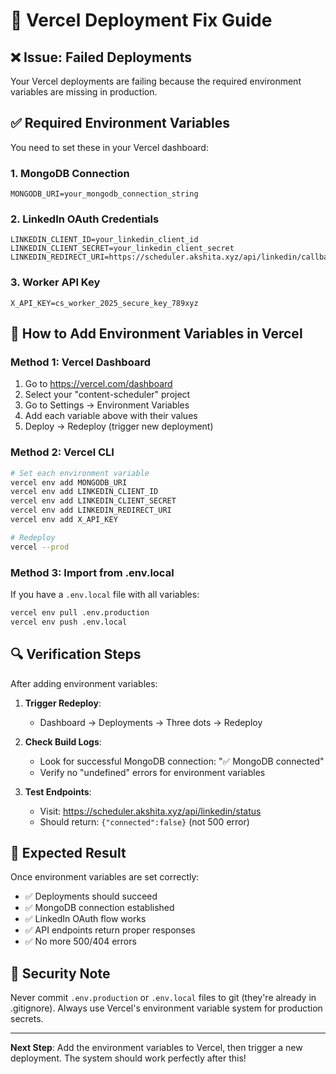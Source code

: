 # 🔧 Vercel Deployment Fix Guide

## ❌ Issue: Failed Deployments

Your Vercel deployments are failing because the required environment variables are missing in production.

## ✅ Required Environment Variables

You need to set these in your Vercel dashboard:

### 1. MongoDB Connection
```
MONGODB_URI=your_mongodb_connection_string
```

### 2. LinkedIn OAuth Credentials
```
LINKEDIN_CLIENT_ID=your_linkedin_client_id
LINKEDIN_CLIENT_SECRET=your_linkedin_client_secret  
LINKEDIN_REDIRECT_URI=https://scheduler.akshita.xyz/api/linkedin/callback
```

### 3. Worker API Key
```
X_API_KEY=cs_worker_2025_secure_key_789xyz
```

## 🚀 How to Add Environment Variables in Vercel

### Method 1: Vercel Dashboard
1. Go to https://vercel.com/dashboard
2. Select your "content-scheduler" project
3. Go to Settings → Environment Variables
4. Add each variable above with their values
5. Deploy → Redeploy (trigger new deployment)

### Method 2: Vercel CLI
```bash
# Set each environment variable
vercel env add MONGODB_URI
vercel env add LINKEDIN_CLIENT_ID  
vercel env add LINKEDIN_CLIENT_SECRET
vercel env add LINKEDIN_REDIRECT_URI
vercel env add X_API_KEY

# Redeploy
vercel --prod
```

### Method 3: Import from .env.local
If you have a `.env.local` file with all variables:
```bash
vercel env pull .env.production
vercel env push .env.local
```

## 🔍 Verification Steps

After adding environment variables:

1. **Trigger Redeploy**: 
   - Dashboard → Deployments → Three dots → Redeploy
   
2. **Check Build Logs**:
   - Look for successful MongoDB connection: "✅ MongoDB connected"
   - Verify no "undefined" errors for environment variables

3. **Test Endpoints**:
   - Visit: https://scheduler.akshita.xyz/api/linkedin/status
   - Should return: `{"connected":false}` (not 500 error)

## 🎯 Expected Result

Once environment variables are set correctly:
- ✅ Deployments should succeed
- ✅ MongoDB connection established  
- ✅ LinkedIn OAuth flow works
- ✅ API endpoints return proper responses
- ✅ No more 500/404 errors

## 🚨 Security Note

Never commit `.env.production` or `.env.local` files to git (they're already in .gitignore). Always use Vercel's environment variable system for production secrets.

---

**Next Step**: Add the environment variables to Vercel, then trigger a new deployment. The system should work perfectly after this!

